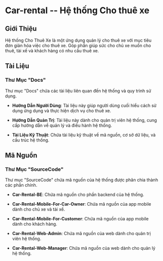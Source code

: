 # Car-rental -- Hệ thống Cho thuê xe

## Giới Thiệu

Hệ thống Cho Thuê Xe là một ứng dụng quản lý cho thuê xe với mục tiêu đơn giản hóa việc cho thuê xe. Góp phần giúp sức cho chủ xe muốn cho thuê, tài xế và khách hàng có nhu cầu thuê xe. 

## Tài Liệu

### Thư Mục "Docs"

Thư mục "Docs" chứa các tài liệu liên quan đến hệ thống và quy trình sử dụng.

- **Hướng Dẫn Người Dùng**: Tài liệu này giúp người dùng cuối hiểu cách sử dụng ứng dụng và thực hiện dịch vụ cho thuê xe.

- **Hướng Dẫn Quản Trị**: Tài liệu này dành cho quản trị viên hệ thống, cung cấp hướng dẫn về quản lý và điều hành hệ thống.

- **Tài Liệu Kỹ Thuật**: Chứa tài liệu kỹ thuật về mã nguồn, cơ sở dữ liệu, và cấu trúc hệ thống.


## Mã Nguồn

### Thư Mục "SourceCode"

Thư mục "SourceCode" chứa mã nguồn của hệ thống được phân chia thành các phần chính.

- **Car-Rental-BE**: Chứa mã nguồn cho phần backend của hệ thống.

- **Car-Rental-Mobile-For-Car-Owner**: Chứa mã nguồn của app mobile dành cho chủ xe và tài xế.

- **Car-Rental-Mobile-For-Customer**: Chứa mã nguồn của app mobile dành cho khách hàng.
  
- **Car-Rental-Web-Admin**: Chứa mã nguồn của web dành cho quản trị viên hệ thống.
  
- **Car-Rental-Web-Manager**: Chứa mã nguồn của web dành cho quản lý hệ thống.







